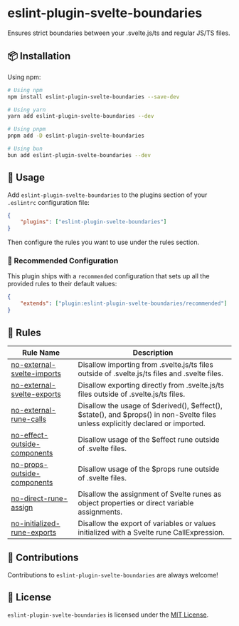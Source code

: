 # eslint-plugin-svelte-boundaries

Ensures strict boundaries between your .svelte.js/ts and regular JS/TS files.

## 📦 Installation

Using npm:

```bash
# Using npm
npm install eslint-plugin-svelte-boundaries --save-dev

# Using yarn
yarn add eslint-plugin-svelte-boundaries --dev

# Using pnpm
pnpm add -D eslint-plugin-svelte-boundaries

# Using bun
bun add eslint-plugin-svelte-boundaries --dev
```

## 🚀 Usage

Add `eslint-plugin-svelte-boundaries` to the plugins section of your `.eslintrc` configuration file:

```json
{
	"plugins": ["eslint-plugin-svelte-boundaries"]
}
```

Then configure the rules you want to use under the rules section.

### 🔧 Recommended Configuration

This plugin ships with a `recommended` configuration that sets up all the provided rules to their default values:

```json
{
	"extends": ["plugin:eslint-plugin-svelte-boundaries/recommended"]
}
```

## 📜 Rules

| Rule Name                                                                  | Description                                                                                                                     |
| -------------------------------------------------------------------------- | ------------------------------------------------------------------------------------------------------------------------------- |
| [no-external-svelte-imports](docs/rules/no-external-svelte-imports.md)     | Disallow importing from .svelte.js/ts files outside of .svelte.js/ts files and .svelte files.                                   |
| [no-external-svelte-exports](docs/rules/no-external-svelte-exports.md)     | Disallow exporting directly from .svelte.js/ts files outside of .svelte.js/ts files.                                            |
| [no-external-rune-calls](docs/rules/no-external-rune-calls.md)             | Disallow the usage of $derived(), $effect(), $state(), and $props() in non-Svelte files unless explicitly declared or imported. |
| [no-effect-outside-components](docs/rules/no-effect-outside-components.md) | Disallow usage of the $effect rune outside of .svelte files.                                                                    |
| [no-props-outside-components](docs/rules/no-props-outside-components.md)   | Disallow usage of the $props rune outside of .svelte files.                                                                     |
| [no-direct-rune-assign](docs/rules/no-direct-rune-assign.md)               | Disallow the assignment of Svelte runes as object properties or direct variable assignments.                                    |
| [no-initialized-rune-exports](docs/rules/no-initialized-rune-exports.md)   | Disallow the export of variables or values initialized with a Svelte rune CallExpression.                                       |

## 🤝 Contributions

Contributions to `eslint-plugin-svelte-boundaries` are always welcome!

## 📄 License

`eslint-plugin-svelte-boundaries` is licensed under the [MIT License](./LICENSE).
